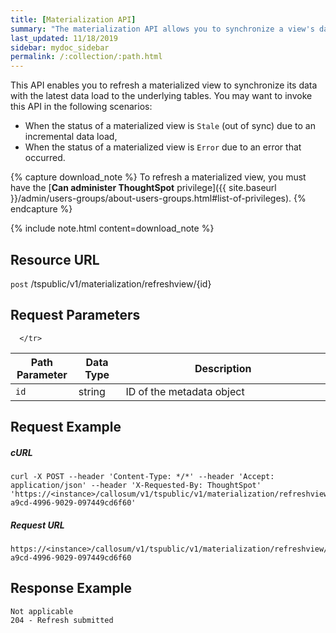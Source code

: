 ```yaml
---
title: [Materialization API]
summary: "The materialization API allows you to synchronize a view's data with the latest data."
last_updated: 11/18/2019
sidebar: mydoc_sidebar
permalink: /:collection/:path.html
---
```


This API enables you to refresh a materialized view to synchronize its data with the latest data load to the underlying tables. You may want to invoke this API in the following scenarios:
- When the status of a materialized view is `Stale` (out of sync) due to an incremental data load,
- When the status of a materialized view is `Error` due to an error that occurred.

{% capture download_note %}
To refresh a materialized view, you must have the [**Can administer ThoughtSpot** privilege]({{ site.baseurl }}/admin/users-groups/about-users-groups.html#list-of-privileges).
{% endcapture %}

{% include note.html content=download_note %}


## Resource URL

<code class="api-method-post">post</code> /tspublic/v1/materialization/refreshview/{id}

## Request Parameters

<table>
   <colgroup>
      <col style="width:20%" />
      <col style="width:15%" />
      <col style="width:65%" />
   </colgroup>
   <thead>
      <tr>
         <th>Path Parameter</th>
         <th>Data Type</th>
         <th>Description</th>
      </tr>
   </thead>
   <tbody>
      <tr>
         <td><code>id</code></td>
         <td>string</td>
         <td>ID of the metadata object</td>

      </tr>

   </tbody>
</table>

## Request Example

##### cURL

```
curl -X POST --header 'Content-Type: */*' --header 'Accept: application/json' --header 'X-Requested-By: ThoughtSpot' 'https://<instance>/callosum/v1/tspublic/v1/materialization/refreshview/e27f3c1c-a9cd-4996-9029-097449cd6f60'
```

##### Request URL

```
https://<instance>/callosum/v1/tspublic/v1/materialization/refreshview/e27f3c1c-a9cd-4996-9029-097449cd6f60
```

## Response Example

```
Not applicable
204 - Refresh submitted
```

<!--## Error Codes

<table>
   <colgroup>
   <col style="width:20%" />
   <col style="width:60%" />
   <col style="width:20%" />
   </colgroup>
   <thead class="thead" style="text-align:left;">
      <tr>
         <th>Error Code</th>
         <th>Description</th>
         <th>HTTP Code</th>
      </tr>
   </thead>
   <tbody>
    <tr> <td><code>10002</code></td>  <td>Bad request. Invalid parameter values.</td> <td><code>400</code></td></tr>
    <tr> <td><code>10000</code></td>  <td>Internal server error.</td><td><code>500</code></td></tr>
  </tbody>
</table>-->
